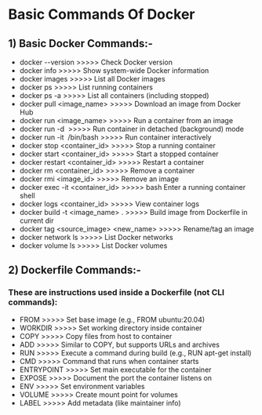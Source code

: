 # Basic Commands Of Docker
## 1) Basic Docker Commands:-
* docker --version	>>>>> Check Docker version
* docker info	 >>>>> Show system-wide Docker information
* docker images	 >>>>> List all Docker images
* docker ps	 >>>>> List running containers
* docker ps -a	>>>>> List all containers (including stopped)
* docker pull <image_name>  >>>>> Download an image from Docker Hub
* docker run <image_name>	>>>>> Run a container from an image
* docker run -d <image>	 >>>>> Run container in detached (background) mode
* docker run -it <image> /bin/bash >>>>>  Run container interactively
* docker stop <container_id> >>>>> Stop a running container
* docker start <container_id>	>>>>>  Start a stopped container
* docker restart <container_id>	 >>>>> Restart a container
* docker rm <container_id>	>>>>> Remove a container
* docker rmi <image_id>	 >>>>>  Remove an image
* docker exec -it <container_id> >>>>> bash	Enter a running container shell
* docker logs <container_id>	>>>>> View container logs
* docker build -t <image_name> .	>>>>> Build image from Dockerfile in current dir
* docker tag <source_image> <new_name> >>>>>  Rename/tag an image
* docker network ls	 >>>>> List Docker networks
* docker volume ls	 >>>>> List Docker volumes

## 2) Dockerfile Commands:-
### These are instructions used inside a Dockerfile (not CLI commands):
* FROM	>>>>> Set base image (e.g., FROM ubuntu:20.04)
* WORKDIR	>>>>> Set working directory inside container
* COPY	>>>>> Copy files from host to container
* ADD	 >>>>> Similar to COPY, but supports URLs and archives
* RUN	>>>>> Execute a command during build (e.g., RUN apt-get install)
* CMD	>>>>> Command that runs when container starts
* ENTRYPOINT >>>>>	Set main executable for the container
* EXPOSE	>>>>> Document the port the container listens on
* ENV	>>>>> Set environment variables
* VOLUME >>>>> Create mount point for volumes
* LABEL	>>>>> Add metadata (like maintainer info)






